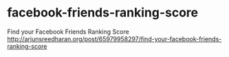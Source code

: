 facebook-friends-ranking-score
==============================

Find your Facebook Friends Ranking Score http://arjunsreedharan.org/post/65979958297/find-your-facebook-friends-ranking-score
